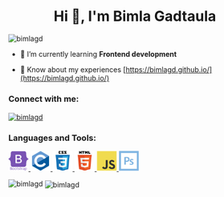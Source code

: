 <h1 align="center">Hi 👋, I'm Bimla Gadtaula</h1>
<p align="left"> <img src="https://komarev.com/ghpvc/?username=bimlagd&label=Profile%20views&color=0e75b6&style=flat" alt="bimlagd" /> </p>

- 🌱 I’m currently learning **Frontend development**

- 📄 Know about my experiences [https://bimlagd.github.io/](https://bimlagd.github.io/)

<h3 align="left">Connect with me:</h3>
<p align="left">
<a href="https://linkedin.com/in/bimlagd" target="blank"><img align="center" src="https://raw.githubusercontent.com/rahuldkjain/github-profile-readme-generator/master/src/images/icons/Social/linked-in-alt.svg" alt="bimlagd" height="30" width="40" /></a>
</p>

<h3 align="left">Languages and Tools:</h3>
<p align="left"> <a href="https://getbootstrap.com" target="_blank" rel="noreferrer"> <img src="https://raw.githubusercontent.com/devicons/devicon/master/icons/bootstrap/bootstrap-plain-wordmark.svg" alt="bootstrap" width="40" height="40"/> </a> <a href="https://www.cprogramming.com/" target="_blank" rel="noreferrer"> <img src="https://raw.githubusercontent.com/devicons/devicon/master/icons/c/c-original.svg" alt="c" width="40" height="40"/> </a> <a href="https://www.w3schools.com/css/" target="_blank" rel="noreferrer"> <img src="https://raw.githubusercontent.com/devicons/devicon/master/icons/css3/css3-original-wordmark.svg" alt="css3" width="40" height="40"/> </a> <a href="https://www.w3.org/html/" target="_blank" rel="noreferrer"> <img src="https://raw.githubusercontent.com/devicons/devicon/master/icons/html5/html5-original-wordmark.svg" alt="html5" width="40" height="40"/> </a> <a href="https://developer.mozilla.org/en-US/docs/Web/JavaScript" target="_blank" rel="noreferrer"> <img src="https://raw.githubusercontent.com/devicons/devicon/master/icons/javascript/javascript-original.svg" alt="javascript" width="40" height="40"/> </a> <a href="https://www.photoshop.com/en" target="_blank" rel="noreferrer"> <img src="https://raw.githubusercontent.com/devicons/devicon/master/icons/photoshop/photoshop-line.svg" alt="photoshop" width="40" height="40"/> </a> </p>

<p><img align="left" src="https://github-readme-stats.vercel.app/api/top-langs?username=bimlagd&show_icons=true&locale=en&layout=compact" alt="bimlagd" /></p>

<p>&nbsp;<img align="center" src="https://github-readme-stats.vercel.app/api?username=bimlagd&show_icons=true&locale=en" alt="bimlagd" /></p>
